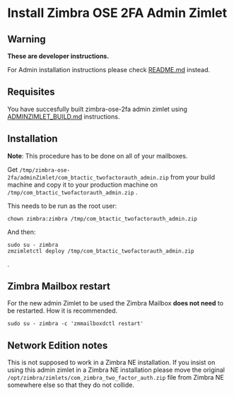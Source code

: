 # Install Zimbra OSE 2FA Admin Zimlet

## Warning

**These are developer instructions.**

For Admin installation instructions please check [README.md](README.md) instead.

## Requisites

You have succesfully built zimbra-ose-2fa admin zimlet using [ADMINZIMLET_BUILD.md](ADMINZIMLET_BUILD.md) instructions.

## Installation

**Note**: This procedure has to be done on all of your mailboxes.

Get `/tmp/zimbra-ose-2fa/adminZimlet/com_btactic_twofactorauth_admin.zip` from your build machine and copy it to your production machine on `/tmp/com_btactic_twofactorauth_admin.zip` .

This needs to be run as the root user:

```
chown zimbra:zimbra /tmp/com_btactic_twofactorauth_admin.zip
```

And then:
```
sudo su - zimbra
zmzimletctl deploy /tmp/com_btactic_twofactorauth_admin.zip
```
.

## Zimbra Mailbox restart

For the new admin Zimlet to be used the Zimbra Mailbox **does not need** to be restarted.
How it is recommended.

```
sudo su - zimbra -c 'zmmailboxdctl restart'
```

## Network Edition notes

This is not supposed to work in a Zimbra NE installation.
If you insist on using this admin zimlet in a Zimbra NE installation please move the original `/opt/zimbra/zimlets/com_zimbra_two_factor_auth.zip` file from Zimbra NE somewhere else so that they do not collide. 
